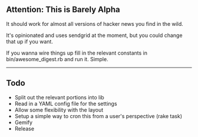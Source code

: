 ## Attention: This is Barely Alpha ##

It should work for almost all versions of hacker news you find in the
wild.

It's opinionated and uses sendgrid  at the moment, but you could change
that up if you want.

If you wanna wire things up fill in the relevant constants in
bin/awesome_digest.rb and run it.  Simple.

----------

## Todo ##

* Split out the relevant portions into lib
* Read in a YAML config file for the settings
* Allow some flexibility with the layout
* Setup a simple way to cron this from a user's perspective (rake task)
* Gemify
* Release
